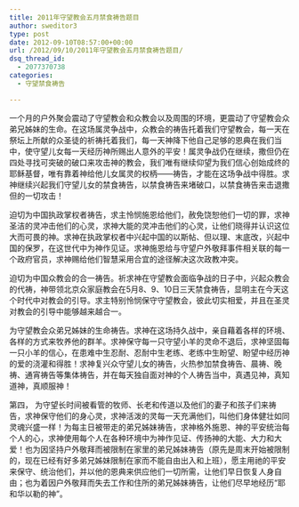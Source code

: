 ```yaml
---
title: 2011年守望教会五月禁食祷告题目
author: sweditor3
type: post
date: 2012-09-10T08:57:00+00:00
url: /2012/09/10/2011年守望教会五月禁食祷告题目/
dsq_thread_id:
  - 2077370738
categories:
  - 守望禁食祷告

---
```

一个月的户外聚会震动了守望教会和众教会以及周围的环境，更震动了守望教会众弟兄姊妹的生命。在这场属灵争战中，众教会的祷告托着我们守望教会，每一天在祭坛上所献的众圣徒的祈祷托着我们，每一天神降下他自己足够的恩典在我们当中，使守望儿女每一天经历神所赐出人意外的平安！属灵争战仍在继续，撒但仍在四处寻找可突破的破口来攻击神的教会，我们唯有继续仰望为我们信心创始成终的耶稣基督，唯有靠着神给他儿女属灵的权柄——祷告，才能在这场争战中得胜。求神继续兴起我们守望儿女的禁食祷告，以禁食祷告来堵破口，以禁食祷告来击退撒但的一切攻击！

迫切为中国执政掌权者祷告，求主怜悯施恩给他们，赦免饶恕他们一切的罪，求神圣洁的灵冲击他们的心灵，求神大能的灵冲击他们的心灵，让他们晓得并认识这位大而可畏的神。求神在执政掌权者中兴起中国的以斯帖、但以理、末底改，兴起中国的保罗，在这世代中为神作见证。求神施恩给与守望户外敬拜事件相关联的每一个政府官员，求神赐给他们智慧采用合宜的途径解决这次政教冲突。

迫切为中国众教会的合一祷告。祈求神在守望教会面临争战的日子中，兴起众教会的代祷，神带领北京众家庭教会在5月8、9、10日三天禁食祷告，显明主在今天这个时代中对教会的引导。求主特别怜悯保守守望教会，彼此切实相爱，并且在圣灵对教会的引导中能够越来越合一。

为守望教会众弟兄姊妹的生命祷告。求神在这场持久战中，亲自藉着各样的环境、各样的方式来牧养他的群羊。求神保守每一只守望小羊的灵命不退后，求神坚固每一只小羊的信心，在患难中生忍耐、忍耐中生老练、老练中生盼望、盼望中经历神的爱的浇灌和得胜！求神复兴众守望儿女的祷告，火热参加禁食祷告、晨祷、晚祷、通宵祷告等集体祷告，并在每天独自面对神的个人祷告当中，真遇见神，真知道神，真顺服神！

第四， 为守望长时间被看管的牧师、长老和传道以及他们的妻子和孩子们来祷告，求神保守他们的身心灵，求神活泼的灵每一天充满他们，叫他们身体健壮如同灵魂兴盛一样！为每主日被带走的弟兄姊妹祷告，求神格外施恩、神的平安统治每个人的心，求神使用每个人在各种环境中为神作见证、传扬神的大能、大力和大爱！也为因坚持户外敬拜而被限制在家里的弟兄姊妹祷告（原先是周末开始被限制的，现在已经有好多弟兄姊妹限制在家而不能自由出入和上班），愿主用祂的平安来保守、统治他们，并以他的恩典来供应他们一切所需，让他们早日恢复人身自由；也为着因户外敬拜而失去工作和住所的弟兄姊妹祷告，让他们尽早地经历“耶和华以勒的神”。